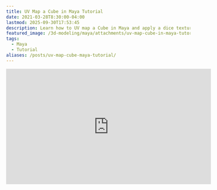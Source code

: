 ```yaml
---
title: UV Map a Cube in Maya Tutorial
date: 2021-03-28T8:30:00-04:00
lastmod: 2025-09-30T17:53:45
description: Learn how to UV map a Cube in Maya and apply a dice texture
featured_image: /3d-modeling/maya/attachments/uv-map-cube-in-maya-tutorial.jpg
tags:
  - Maya
  - Tutorial
aliases: /posts/uv-map-cube-maya-tutorial/
---
```


<div class="iframe-16-9-container">
<iframe class="youTubeIframe" width="560" height="315" src="https://www.youtube.com/embed/BFf4L5vDR84?rel=0" title="YouTube video player" frameborder="0" allow="accelerometer; autoplay; clipboard-write; encrypted-media; gyroscope; picture-in-picture; web-share" referrerpolicy="strict-origin-when-cross-origin" allowfullscreen></iframe>
</div>
